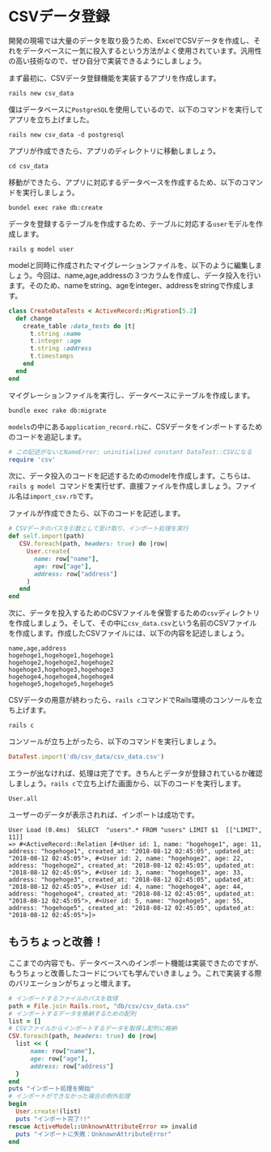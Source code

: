 # CSVデータ登録
開発の現場では大量のデータを取り扱うため、ExcelでCSVデータを作成し、それをデータベースに一気に投入するという方法がよく使用されています。汎用性の高い技術なので、ぜひ自分で実装できるようにしましょう。

まず最初に、CSVデータ登録機能を実装するアプリを作成します。

```
rails new csv_data
```

僕はデータベースに`PostgreSQL`を使用しているので、以下のコマンドを実行してアプリを立ち上げました。

```
rails new csv_data -d postgresql
```

アプリが作成できたら、アプリのディレクトリに移動しましょう。

```
cd csv_data
```

移動ができたら、アプリに対応するデータベースを作成するため、以下のコマンドを実行しましょう。

```
bundel exec rake db:create
```

データを登録するテーブルを作成するため、テーブルに対応する`user`モデルを作成します。

```
rails g model user
```

modelと同時に作成されたマイグレーションファイルを、以下のように編集しましょう。今回は、name,age,addressの３つカラムを作成し、データ投入を行います。そのため、nameをstring、ageをinteger、addressをstringで作成します。

```ruby
class CreateDataTests < ActiveRecord::Migration[5.2]
  def change
    create_table :data_tests do |t|
      t.string :name
      t.integer :age
      t.string :address
      t.timestamps
    end
  end
end
```

マイグレーションファイルを実行し、データベースにテーブルを作成します。

```
bundle exec rake db:migrate
```

`models`の中にある`application_record.rb`に、CSVデータをインポートするためのコードを追記します。

```ruby
# この記述がないとNameError: uninitialized constant DataTest::CSVになる
require 'csv'
```

次に、データ投入のコードを記述するためのmodelを作成します。こちらは、`rails g model `コマンドを実行せず、直接ファイルを作成しましょう。ファイル名は`import_csv.rb`です。

ファイルが作成できたら、以下のコードを記述します。

```ruby
# CSVデータのパスを引数として受け取り、インポート処理を実行
def self.import(path)
   CSV.foreach(path, headers: true) do |row|
     User.create(
       name: row["name"],
       age: row["age"],
       address: row["address"]
     )
   end
end
```

次に、データを投入するためのCSVファイルを保管するための`csv`ディレクトリを作成しましょう。そして、その中に`csv_data.csv`という名前のCSVファイルを作成します。作成したCSVファイルには、以下の内容を記述しましょう。

```
name,age,address
hogehoge1,hogehoge1,hogehoge1
hogehoge2,hogehoge2,hogehoge2
hogehoge3,hogehoge3,hogehoge3
hogehoge4,hogehoge4,hogehoge4
hogehoge5,hogehoge5,hogehoge5
```

CSVデータの用意が終わったら、`rails c`コマンドでRails環境のコンソールを立ち上げます。

```
rails c
```

コンソールが立ち上がったら、以下のコマンドを実行しましょう。

```ruby
DataTest.import('db/csv_data/csv_data.csv')
```

エラーが出なければ、処理は完了です。きちんとデータが登録されているか確認しましょう。`rails c`で立ち上げた画面から、以下のコードを実行します。

```
User.all
```

ユーザーのデータが表示されれば、インポートは成功です。

```
User Load (0.4ms)  SELECT  "users".* FROM "users" LIMIT $1  [["LIMIT", 11]]
=> #<ActiveRecord::Relation [#<User id: 1, name: "hogehoge1", age: 11, address: "hogehoge1", created_at: "2018-08-12 02:45:05", updated_at: "2018-08-12 02:45:05">, #<User id: 2, name: "hogehoge2", age: 22, address: "hogehoge2", created_at: "2018-08-12 02:45:05", updated_at: "2018-08-12 02:45:05">, #<User id: 3, name: "hogehoge3", age: 33, address: "hogehoge3", created_at: "2018-08-12 02:45:05", updated_at: "2018-08-12 02:45:05">, #<User id: 4, name: "hogehoge4", age: 44, address: "hogehoge4", created_at: "2018-08-12 02:45:05", updated_at: "2018-08-12 02:45:05">, #<User id: 5, name: "hogehoge5", age: 55, address: "hogehoge5", created_at: "2018-08-12 02:45:05", updated_at: "2018-08-12 02:45:05">]>
```

## もうちょっと改善！
ここまでの内容でも、データベースへのインポート機能は実装できたのですが、もうちょっと改善したコードについても学んでいきましょう。これで実装する際のバリエーションがちょっと増えます。

```ruby
# インポートするファイルのパスを取得
path = File.join Rails.root, "db/csv/csv_data.csv"
# インポートするデータを格納するための配列
list = []
# CSVファイルからインポートするデータを取得し配列に格納
CSV.foreach(path, headers: true) do |row|
  list << {
      name: row["name"],
      age: row["age"],
      address: row["address"]
  }
end
puts "インポート処理を開始"
# インポートができなかった場合の例外処理
begin
  User.create!(list)
  puts "インポート完了!!"
rescue ActiveModel::UnknownAttributeError => invalid
  puts "インポートに失敗：UnknownAttributeError"
end
```
